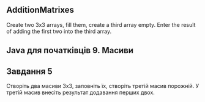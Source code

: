 ## AdditionMatrixes
Create two 3x3 arrays, fill them, create a third array empty. Enter the result of adding the first two into the third array.
## Java для початківців 9. Масиви

## Завдання 5
Створіть два масиви 3х3, заповніть їх, створіть третій масив порожній. У третій масив внесіть результат додавання перших двох.
